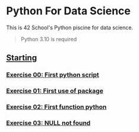 # Python For Data Science

This is 42 School's Python piscine for data science.

> Python 3.10 is required

## [Starting](https://github.com/fesper-s/42-python-for-data-science/tree/main/starting)

### [Exercise 00: First python script](https://github.com/fesper-s/42-python-for-data-science/tree/main/starting/ex00)

### [Exercise 01: First use of package](https://github.com/fesper-s/42-python-for-data-science/tree/main/starting/ex01)

### [Exercise 02: First function python](https://github.com/fesper-s/42-python-for-data-science/tree/main/starting/ex02)

### [Exercise 03: NULL not found](https://github.com/fesper-s/42-python-for-data-science/tree/main/starting/ex03)
